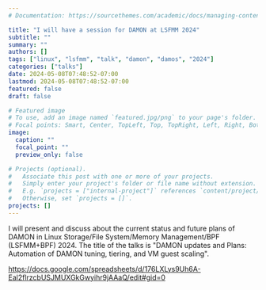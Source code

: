 ```yaml
---
# Documentation: https://sourcethemes.com/academic/docs/managing-content/

title: "I will have a session for DAMON at LSFMM 2024"
subtitle: ""
summary: ""
authors: []
tags: ["linux", "lsfmm", "talk", "damon", "damos", "2024"]
categories: ["talks"]
date: 2024-05-08T07:48:52-07:00
lastmod: 2024-05-08T07:48:52-07:00
featured: false
draft: false

# Featured image
# To use, add an image named `featured.jpg/png` to your page's folder.
# Focal points: Smart, Center, TopLeft, Top, TopRight, Left, Right, BottomLeft, Bottom, BottomRight.
image:
  caption: ""
  focal_point: ""
  preview_only: false

# Projects (optional).
#   Associate this post with one or more of your projects.
#   Simply enter your project's folder or file name without extension.
#   E.g. `projects = ["internal-project"]` references `content/project/deep-learning/index.md`.
#   Otherwise, set `projects = []`.
projects: []
---
```


I will present and discuss about the current status and future plans of DAMON
in Linux Storage/File System/Memory Management/BPF (LSFMM+BPF) 2024.  The title
of the talks is "DAMON updates and Plans: Automation of DAMON tuning, tiering,
and VM guest scaling".

https://docs.google.com/spreadsheets/d/176LXLys9Uh6A-Eal2flrzcbUSJMUXGkGwyihr9jAAaQ/edit#gid=0
